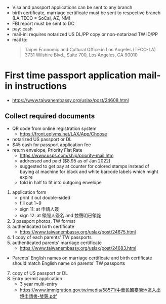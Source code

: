 - Visa and passport applications can be sent to any branch
- birth certificate, marriage certificate must be sent to respective branch (LA TECO = SoCal, AZ, NM)
- FBI report must be sent to DC
- pay: cash
- mail-in: requires notarized US DL/PP copy or non-notarized TW ID/PP
- mail to:
    > Taipei Economic and Cultural Office in Los Angeles (TECO-LA)  
    > 3731 Wilshire Blvd., Suite 700, Los Angeles, CA 90010

# First time passport application mail-in instructions
- https://www.taiwanembassy.org/uslax/post/24608.html

## Collect required documents
- QR code from online registration system
    - https://front.eqlvms.net/LAX/App/Choose
- notarized US passport or DL
- $45 cash for passport application fee
- return envelope, Priority Flat Rate
    - https://www.usps.com/ship/priority-mail.htm
    - addressed and paid ($8.95 as of Jan 2022)
    - suggested to get pay at counter for colored stamps instead of buying at machine for black and white barcode labels which might expire
    - fold in half to fit into outgoing envelope
1. application form
    - print it out double-sided
    - fill out 1~9
    - sign 11: at 申請人簽
    - sign 12: at 領照人簽名 and 兹聲明已領訖
2. 3 passport photos, TW format
3. authenticated birth certificate
    - https://www.taiwanembassy.org/uslax/post/24675.html
5. 1 copy of each parents' TW passports
6. authenticated parents' marriage certificate
    - https://www.taiwanembassy.org/uslax/post/24683.html
- Parents' English names on marriage certificate and birth certificate should match English name on parents' TW passports
7. copy of US passport or DL
8. Entry permit application
    - 3 year multi-entry
    - https://www.immigration.gov.tw/media/58571/中華民國臺灣地區入出境申請書-雙親.pdf
